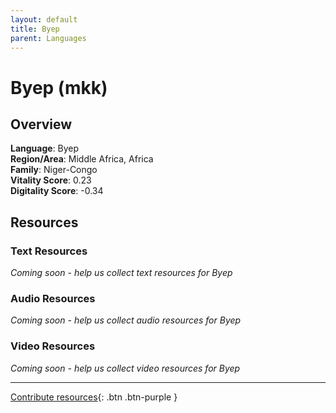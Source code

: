 ```yaml
---
layout: default
title: Byep
parent: Languages
---
```


# Byep (mkk)

## Overview

**Language**: Byep  
**Region/Area**: Middle Africa, Africa  
**Family**: Niger-Congo  
**Vitality Score**: 0.23  
**Digitality Score**: -0.34  

## Resources

### Text Resources
*Coming soon - help us collect text resources for Byep*

### Audio Resources
*Coming soon - help us collect audio resources for Byep*

### Video Resources
*Coming soon - help us collect video resources for Byep*

---

[Contribute resources](https://fairtrain.github.io/){: .btn .btn-purple }
